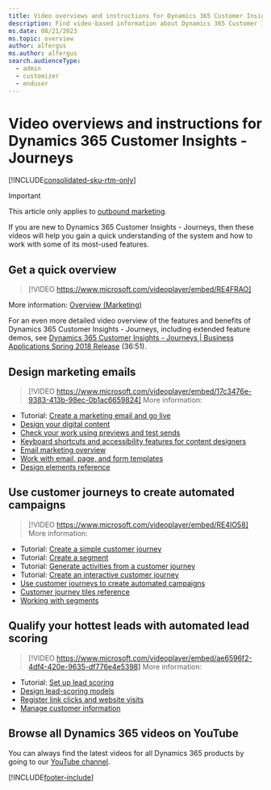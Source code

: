 ```yaml
---
title: Video overviews and instructions for Dynamics 365 Customer Insights - Journeys
description: Find video-based information about Dynamics 365 Customer Insights - Journeys.
ms.date: 08/21/2023
ms.topic: overview
author: alfergus
ms.author: alfergus
search.audienceType: 
  - admin
  - customizer
  - enduser
---
```


# Video overviews and instructions for Dynamics 365 Customer Insights - Journeys

[!INCLUDE[consolidated-sku-rtm-only](./includes/consolidated-sku-rtm-only.md)]

> [!IMPORTANT]
> This article only applies to [outbound marketing](/dynamics365/marketing/user-guide).

If you are new to Dynamics 365 Customer Insights - Journeys, then these videos will help you gain a quick understanding of the system and how to work with some of its most-used features.

## Get a quick overview

> [!VIDEO https://www.microsoft.com/videoplayer/embed/RE4FRAO]

More information: [Overview (Marketing)](real-time-marketing-overview.md)

For an even more detailed video overview of the features and benefits of Dynamics 365 Customer Insights - Journeys, including extended feature demos, see [Dynamics 365 Customer Insights - Journeys | Business Applications Spring 2018 Release](https://www.youtube.com/watch?v=LWQ4C0kAPo4)  (36:51).

## Design marketing emails

> [!VIDEO https://www.microsoft.com/videoplayer/embed/17c3476e-9383-413b-98ec-0b1ac6659824]
More information:

- Tutorial: [Create a marketing email and go live](create-marketing-email.md)
- [Design your digital content](real-time-marketing-email.md)
- [Check your work using previews and test sends](email-preview.md)
- [Keyboard shortcuts and accessibility features for content designers](designer-shortcuts.md)
- [Email marketing overview](prepare-marketing-emails.md)
- [Work with email, page, and form templates](email-templates.md)
- [Design elements reference](content-blocks.md)

## Use customer journeys to create automated campaigns

> [!VIDEO https://www.microsoft.com/videoplayer/embed/RE4IO58]
More information:

- Tutorial: [Create a simple customer journey](create-simple-customer-journey.md)
- Tutorial: [Create a segment](create-segment.md)
- Tutorial: [Generate activities from a customer journey](generate-activities-from-customer-journey.md)
- Tutorial: [Create an interactive customer journey](create-interactive-customer-journey.md)
- [Use customer journeys to create automated campaigns](customer-journeys-create-automated-campaigns.md)
- [Customer journey tiles reference](customer-journey-tiles-reference.md)
- [Working with segments](segmentation-lists-subscriptions.md)

## Qualify your hottest leads with automated lead scoring

> [!VIDEO https://www.microsoft.com/videoplayer/embed/ae6596f2-4df4-420e-9635-df776e4e5398]
More information:

- Tutorial: [Set up lead scoring](set-up-lead-scoring.md)
- [Design lead-scoring models](score-manage-leads.md)  
- [Register link clicks and website visits](register-engagement.md)  
- [Manage customer information](manage-customer-information.md)

## Browse all Dynamics 365 videos on YouTube

You can always find the latest videos for all Dynamics 365 products by going to our [YouTube channel](https://www.youtube.com/channel/UCJGCg4rB3QSs8y_1FquelBQ).

[!INCLUDE[footer-include](./includes/footer-banner.md)]
